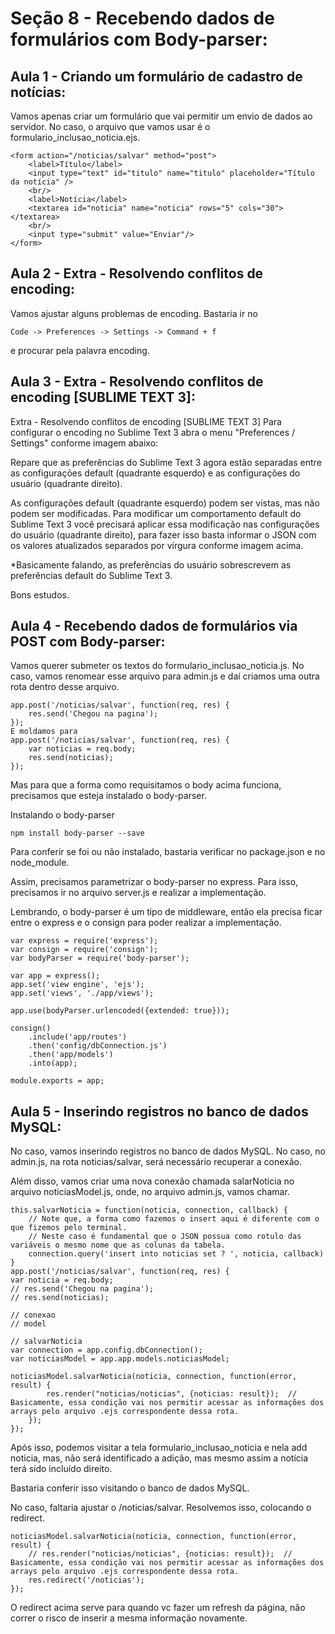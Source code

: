 # Seção 8 - Recebendo dados de formulários com Body-parser:
## Aula 1 - Criando um formulário de cadastro de notícias:
Vamos apenas criar um formulário que vai permitir um envio de dados ao servidor. No caso, o arquivo que vamos usar é o formulario_inclusao_noticia.ejs.

    <form action="/noticias/salvar" method="post">
        <label>Título</label>
        <input type="text" id="titulo" name="titulo" placeholder="Título da notícia" />
        <br/>
        <label>Notícia</label>
        <textarea id="noticia" name="noticia" rows="5" cols="30"></textarea>
        <br/>
        <input type="submit" value="Enviar"/>
    </form>

## Aula 2 - Extra - Resolvendo conflitos de encoding:
Vamos ajustar alguns problemas de encoding. Bastaria ir no

    Code -> Preferences -> Settings -> Command + f

e procurar pela palavra encoding.

## Aula 3 - Extra - Resolvendo conflitos de encoding [SUBLIME TEXT 3]:
Extra - Resolvendo conflitos de encoding [SUBLIME TEXT 3]
Para configurar o encoding no Sublime Text 3  abra o menu "Preferences / Settings" conforme imagem abaixo:

Repare que as preferências do Sublime Text 3 agora estão separadas entre as configurações default (quadrante esquerdo) e as configurações do usuário (quadrante direito).

As configurações default (quadrante esquerdo) podem ser vistas, mas não podem ser modificadas. Para modificar um comportamento default do Sublime Text 3 você precisará aplicar essa modificação nas configurações do usuário (quadrante direito), para fazer isso basta informar o JSON com os valores atualizados separados por vírgura conforme imagem acima.

*Basicamente falando, as preferências do usuário sobrescrevem as preferências default do Sublime Text 3.

Bons estudos.

## Aula 4 - Recebendo dados de formulários via POST com Body-parser:
Vamos querer submeter os textos do formulario_inclusao_noticia.js. No caso, vamos renomear esse arquivo para admin.js e daí criamos uma outra rota dentro desse arquivo.

    app.post('/noticias/salvar', function(req, res) {
        res.send('Chegou na pagina');
    });
    E moldamos para
    app.post('/noticias/salvar', function(req, res) {
        var noticias = req.body;
        res.send(noticias);
    });

Mas para que a forma como requisitamos o body acima funciona, precisamos que esteja instalado o body-parser.

Instalando o body-parser
    
    npm install body-parser --save

Para conferir se foi ou não instalado, bastaria verificar no package.json e no node_module.

Assim, precisamos parametrizar o body-parser no express. Para isso, precisamos ir no arquivo server.js e realizar a implementação.

Lembrando, o body-parser é um tipo de middleware, então ela precisa ficar entre o express e o consign para poder realizar a implementação.

    var express = require('express');
    var consign = require('consign');
    var bodyParser = require('body-parser');

    var app = express();
    app.set('view engine', 'ejs');
    app.set('views', './app/views');

    app.use(bodyParser.urlencoded({extended: true}));

    consign()
        .include('app/routes')
        .then('config/dbConnection.js')
        .then('app/models')
        .into(app);

    module.exports = app;

## Aula 5 - Inserindo registros no banco de dados MySQL:
No caso, vamos inserindo registros no banco de dados MySQL. No caso, no admin.js, na rota noticias/salvar, será necessário recuperar a conexão.

Além disso, vamos criar uma nova conexão chamada salarNoticia no arquivo noticiasModel.js, onde, no arquivo admin.js, vamos chamar.

    this.salvarNoticia = function(noticia, connection, callback) {
        // Note que, a forma como fazemos o insert aqui é diferente com o que fizemos pelo terminal.
        // Neste caso é fundamental que o JSON possua como rotulo das variáveis o mesmo nome que as colunas da tabela.
        connection.query('insert into noticias set ? ', noticia, callback)
    }
    app.post('/noticias/salvar', function(req, res) {
    var noticia = req.body;
    // res.send('Chegou na pagina');
    // res.send(noticias);

    // conexao
    // model

    // salvarNoticia
    var connection = app.config.dbConnection();
    var noticiasModel = app.app.models.noticiasModel;

    noticiasModel.salvarNoticia(noticia, connection, function(error, result) {
            res.render("noticias/noticias", {noticias: result});  // Basicamente, essa condição vai nos permitir acessar as informações dos arrays pelo arquivo .ejs correspondente dessa rota.
        });
    });

Após isso, podemos visitar a tela formulario_inclusao_noticia e nela add noticia, mas, não será identificado a adição, mas mesmo assim a notícia terá sido incluído direito.

Bastaria conferir isso visitando o banco de dados MySQL.

No caso, faltaria ajustar o /noticias/salvar. Resolvemos isso, colocando o redirect.

    noticiasModel.salvarNoticia(noticia, connection, function(error, result) {
        // res.render("noticias/noticias", {noticias: result});  // Basicamente, essa condição vai nos permitir acessar as informações dos arrays pelo arquivo .ejs correspondente dessa rota.
        res.redirect('/noticias');
    });
    
O redirect acima serve para quando vc fazer um refresh da página, não correr o risco de inserir a mesma informação novamente.